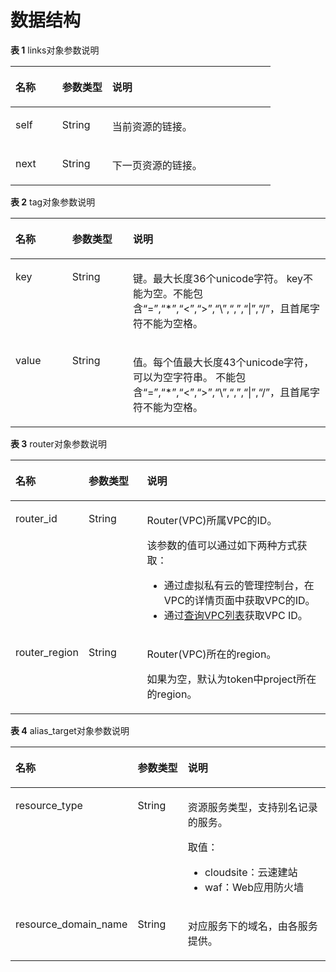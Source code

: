 # 数据结构<a name="dns_api_80006"></a>

**表 1**  links对象参数说明

<a name="table0172144213344"></a>
<table><thead align="left"><tr id="row917304253418"><th class="cellrowborder" valign="top" width="18%" id="mcps1.2.4.1.1"><p id="p101731742153416"><a name="p101731742153416"></a><a name="p101731742153416"></a>名称</p>
</th>
<th class="cellrowborder" valign="top" width="19.25%" id="mcps1.2.4.1.2"><p id="p0174542163418"><a name="p0174542163418"></a><a name="p0174542163418"></a>参数类型</p>
</th>
<th class="cellrowborder" valign="top" width="62.74999999999999%" id="mcps1.2.4.1.3"><p id="p7174194243414"><a name="p7174194243414"></a><a name="p7174194243414"></a>说明</p>
</th>
</tr>
</thead>
<tbody><tr id="row1390694871216"><td class="cellrowborder" valign="top" width="18%" headers="mcps1.2.4.1.1 "><p id="p8907184881217"><a name="p8907184881217"></a><a name="p8907184881217"></a>self</p>
</td>
<td class="cellrowborder" valign="top" width="19.25%" headers="mcps1.2.4.1.2 "><p id="p9907184891219"><a name="p9907184891219"></a><a name="p9907184891219"></a>String</p>
</td>
<td class="cellrowborder" valign="top" width="62.74999999999999%" headers="mcps1.2.4.1.3 "><p id="p1890754813127"><a name="p1890754813127"></a><a name="p1890754813127"></a>当前资源的链接。</p>
</td>
</tr>
<tr id="row15778204719370"><td class="cellrowborder" valign="top" width="18%" headers="mcps1.2.4.1.1 "><p id="p136561245153620"><a name="p136561245153620"></a><a name="p136561245153620"></a>next</p>
</td>
<td class="cellrowborder" valign="top" width="19.25%" headers="mcps1.2.4.1.2 "><p id="p19656144517367"><a name="p19656144517367"></a><a name="p19656144517367"></a>String</p>
</td>
<td class="cellrowborder" valign="top" width="62.74999999999999%" headers="mcps1.2.4.1.3 "><p id="p76567451365"><a name="p76567451365"></a><a name="p76567451365"></a>下一页资源的链接。</p>
</td>
</tr>
</tbody>
</table>

**表 2**  tag对象参数说明

<a name="table19530794112436"></a>
<table><thead align="left"><tr id="row15361836112436"><th class="cellrowborder" valign="top" width="18.011801180118013%" id="mcps1.2.4.1.1"><p id="p58707511112436"><a name="p58707511112436"></a><a name="p58707511112436"></a>名称</p>
</th>
<th class="cellrowborder" valign="top" width="19.28192819281928%" id="mcps1.2.4.1.2"><p id="p42210623112436"><a name="p42210623112436"></a><a name="p42210623112436"></a>参数类型</p>
</th>
<th class="cellrowborder" valign="top" width="62.70627062706271%" id="mcps1.2.4.1.3"><p id="p63617265112436"><a name="p63617265112436"></a><a name="p63617265112436"></a>说明</p>
</th>
</tr>
</thead>
<tbody><tr id="row35684479112436"><td class="cellrowborder" valign="top" width="18.011801180118013%" headers="mcps1.2.4.1.1 "><p id="p13313439112530"><a name="p13313439112530"></a><a name="p13313439112530"></a>key</p>
</td>
<td class="cellrowborder" valign="top" width="19.28192819281928%" headers="mcps1.2.4.1.2 "><p id="p35653193112436"><a name="p35653193112436"></a><a name="p35653193112436"></a>String</p>
</td>
<td class="cellrowborder" valign="top" width="62.70627062706271%" headers="mcps1.2.4.1.3 "><p id="p48921437201850"><a name="p48921437201850"></a><a name="p48921437201850"></a>键。最大长度36个unicode字符。 key不能为空。不能包含“=”,“*”,“&lt;”,“&gt;”,“\”,“,”,“|”,“/”，且首尾字符不能为空格。</p>
</td>
</tr>
<tr id="row20048002112436"><td class="cellrowborder" valign="top" width="18.011801180118013%" headers="mcps1.2.4.1.1 "><p id="p66095544112533"><a name="p66095544112533"></a><a name="p66095544112533"></a>value</p>
</td>
<td class="cellrowborder" valign="top" width="19.28192819281928%" headers="mcps1.2.4.1.2 "><p id="p60123528112436"><a name="p60123528112436"></a><a name="p60123528112436"></a>String</p>
</td>
<td class="cellrowborder" valign="top" width="62.70627062706271%" headers="mcps1.2.4.1.3 "><p id="p61714725112922"><a name="p61714725112922"></a><a name="p61714725112922"></a>值。每个值最大长度43个unicode字符，可以为空字符串。 不能包含“=”,“*”,“&lt;”,“&gt;”,“\”,“,”,“|”,“/”，且首尾字符不能为空格。</p>
</td>
</tr>
</tbody>
</table>

**表 3**  router对象参数说明

<a name="table4448008117179"></a>
<table><thead align="left"><tr id="row6132935617179"><th class="cellrowborder" valign="top" width="18.099999999999998%" id="mcps1.2.4.1.1"><p id="p36588677171719"><a name="p36588677171719"></a><a name="p36588677171719"></a>名称</p>
</th>
<th class="cellrowborder" valign="top" width="19.37%" id="mcps1.2.4.1.2"><p id="p9906869171719"><a name="p9906869171719"></a><a name="p9906869171719"></a>参数类型</p>
</th>
<th class="cellrowborder" valign="top" width="62.529999999999994%" id="mcps1.2.4.1.3"><p id="p64258954171719"><a name="p64258954171719"></a><a name="p64258954171719"></a>说明</p>
</th>
</tr>
</thead>
<tbody><tr id="row266872817179"><td class="cellrowborder" valign="top" width="18.099999999999998%" headers="mcps1.2.4.1.1 "><p id="p25118582171719"><a name="p25118582171719"></a><a name="p25118582171719"></a>router_id</p>
</td>
<td class="cellrowborder" valign="top" width="19.37%" headers="mcps1.2.4.1.2 "><p id="p50755907171719"><a name="p50755907171719"></a><a name="p50755907171719"></a>String</p>
</td>
<td class="cellrowborder" valign="top" width="62.529999999999994%" headers="mcps1.2.4.1.3 "><p id="p17587794171719"><a name="p17587794171719"></a><a name="p17587794171719"></a>Router(VPC)所属VPC的ID。</p>
<p id="p143411822947"><a name="p143411822947"></a><a name="p143411822947"></a>该参数的值可以通过如下两种方式获取：</p>
<a name="ul1938314911411"></a><a name="ul1938314911411"></a><ul id="ul1938314911411"><li>通过虚拟私有云的管理控制台，在VPC的详情页面中获取VPC的ID。</li><li>通过<a href="https://support.huaweicloud.com/api-vpc/vpc_api01_0003.html" target="_blank" rel="noopener noreferrer">查询VPC列表</a>获取VPC ID。</li></ul>
</td>
</tr>
<tr id="row6657832817179"><td class="cellrowborder" valign="top" width="18.099999999999998%" headers="mcps1.2.4.1.1 "><p id="p3709384171719"><a name="p3709384171719"></a><a name="p3709384171719"></a>router_region</p>
</td>
<td class="cellrowborder" valign="top" width="19.37%" headers="mcps1.2.4.1.2 "><p id="p43861924171719"><a name="p43861924171719"></a><a name="p43861924171719"></a>String</p>
</td>
<td class="cellrowborder" valign="top" width="62.529999999999994%" headers="mcps1.2.4.1.3 "><p id="p63154928171719"><a name="p63154928171719"></a><a name="p63154928171719"></a>Router(VPC)所在的region。</p>
<p id="p38645142171939"><a name="p38645142171939"></a><a name="p38645142171939"></a>如果为空，默认为token中project所在的region。</p>
</td>
</tr>
</tbody>
</table>

**表 4**  alias\_target对象参数说明

<a name="table11888161342410"></a>
<table><thead align="left"><tr id="row18392181415485"><th class="cellrowborder" valign="top" width="18.011801180118013%" id="mcps1.2.4.1.1"><p id="p183921314184812"><a name="p183921314184812"></a><a name="p183921314184812"></a>名称</p>
</th>
<th class="cellrowborder" valign="top" width="19.28192819281928%" id="mcps1.2.4.1.2"><p id="p439210145483"><a name="p439210145483"></a><a name="p439210145483"></a>参数类型</p>
</th>
<th class="cellrowborder" valign="top" width="62.70627062706271%" id="mcps1.2.4.1.3"><p id="p23921149482"><a name="p23921149482"></a><a name="p23921149482"></a>说明</p>
</th>
</tr>
</thead>
<tbody><tr id="row11392714154811"><td class="cellrowborder" valign="top" width="18.011801180118013%" headers="mcps1.2.4.1.1 "><p id="p1939231417484"><a name="p1939231417484"></a><a name="p1939231417484"></a>resource_type</p>
</td>
<td class="cellrowborder" valign="top" width="19.28192819281928%" headers="mcps1.2.4.1.2 "><p id="p163922014164812"><a name="p163922014164812"></a><a name="p163922014164812"></a>String</p>
</td>
<td class="cellrowborder" valign="top" width="62.70627062706271%" headers="mcps1.2.4.1.3 "><p id="p33931814104817"><a name="p33931814104817"></a><a name="p33931814104817"></a>资源服务类型，支持别名记录的服务。</p>
<p id="p589419319282"><a name="p589419319282"></a><a name="p589419319282"></a>取值：</p>
<a name="ul15851330132819"></a><a name="ul15851330132819"></a><ul id="ul15851330132819"><li>cloudsite：云速建站</li><li>waf：Web应用防火墙</li></ul>
</td>
</tr>
<tr id="row16393414184815"><td class="cellrowborder" valign="top" width="18.011801180118013%" headers="mcps1.2.4.1.1 "><p id="p5393181418489"><a name="p5393181418489"></a><a name="p5393181418489"></a>resource_domain_name</p>
</td>
<td class="cellrowborder" valign="top" width="19.28192819281928%" headers="mcps1.2.4.1.2 "><p id="p8393181414818"><a name="p8393181414818"></a><a name="p8393181414818"></a>String</p>
</td>
<td class="cellrowborder" valign="top" width="62.70627062706271%" headers="mcps1.2.4.1.3 "><p id="p339318146487"><a name="p339318146487"></a><a name="p339318146487"></a>对应服务下的域名，由各服务提供。</p>
</td>
</tr>
</tbody>
</table>

